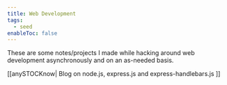 ```yaml
---
title: Web Development
tags:
  - seed
enableToc: false
---
```

These are some notes/projects I made while hacking around web development asynchronously and on an as-needed basis.

[[anySTOCKnow| Blog on node.js, express.js and express-handlebars.js ]]
